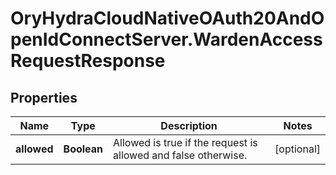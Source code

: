 # OryHydraCloudNativeOAuth20AndOpenIdConnectServer.WardenAccessRequestResponse

## Properties
Name | Type | Description | Notes
------------ | ------------- | ------------- | -------------
**allowed** | **Boolean** | Allowed is true if the request is allowed and false otherwise. | [optional] 


